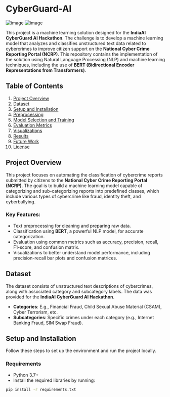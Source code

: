 # CyberGuard-AI

![image](https://github.com/user-attachments/assets/49ce89d6-cb41-4752-bc28-90a44577983b)
![image](https://github.com/user-attachments/assets/843d8c71-43f8-4209-9677-3acdb2208b65)

This project is a machine learning solution designed for the **IndiaAI CyberGuard AI Hackathon**. The challenge is to develop a machine learning model that analyzes and classifies unstructured text data related to cybercrimes to improve citizen support on the **National Cyber Crime Reporting Portal (NCRP)**. This repository contains the implementation of the solution using Natural Language Processing (NLP) and machine learning techniques, including the use of **BERT (Bidirectional Encoder Representations from Transformers)**.

## Table of Contents
1. [Project Overview](#project-overview)
2. [Dataset](#dataset)
3. [Setup and Installation](#setup-and-installation)
4. [Preprocessing](#preprocessing)
5. [Model Selection and Training](#model-selection-and-training)
6. [Evaluation Metrics](#evaluation-metrics)
7. [Visualizations](#visualizations)
8. [Results](#results)
9. [Future Work](#future-work)
10. [License](#license)

## Project Overview

This project focuses on automating the classification of cybercrime reports submitted by citizens to the **National Cyber Crime Reporting Portal (NCRP)**. The goal is to build a machine learning model capable of categorizing and sub-categorizing reports into predefined classes, which include various types of cybercrime like fraud, identity theft, and cyberbullying.

### Key Features:
- Text preprocessing for cleaning and preparing raw data.
- Classification using **BERT**, a powerful NLP model, for accurate categorization.
- Evaluation using common metrics such as accuracy, precision, recall, F1-score, and confusion matrix.
- Visualizations to better understand model performance, including precision-recall bar plots and confusion matrices.

## Dataset

The dataset consists of unstructured text descriptions of cybercrimes, along with associated category and subcategory labels. The data was provided for the **IndiaAI CyberGuard AI Hackathon**.

- **Categories**: E.g., Financial Fraud, Child Sexual Abuse Material (CSAM), Cyber Terrorism, etc.
- **Subcategories**: Specific crimes under each category (e.g., Internet Banking Fraud, SIM Swap Fraud).

## Setup and Installation

Follow these steps to set up the environment and run the project locally.

### Requirements

- Python 3.7+
- Install the required libraries by running:

```bash
pip install -r requirements.txt
